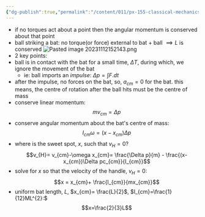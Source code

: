 ```yaml
---
{"dg-publish":true,"permalink":"/content/011/px-155-classical-mechanics-and-special-relativity/classical-mechanics/px-155-e-circular-motion-rotation-of-bodies/px-155-e16-using-conservation-of-momentum/","noteIcon":"1","created":"2024-10-01T18:27:09.700+01:00","updated":"2024-11-26T19:57:24.358+00:00"}
---
```


- if no torques act about a point then the angular momentum is conserved about that point
- ball striking a bat: no torque(or force) external to bat + ball $\implies L$ is conserved
![Pasted image 20231112152143.png](/img/user/pics/Pasted%20image%2020231112152143.png)
- 2 key points:
- ball is in contact with the bat for a small time, $\Delta T$, during which, we ignore the movement of the bat
	- ie: ball imports an *impulse*: $\Delta p = \int F.dt$
- after the impulse, no forces on the bat, so, $a_{cm}=0$ for the bat. this means, the centre of rotation after the ball hits must be the centre of mass
- conserve linear momentum:
$$mv_{cm} = \Delta p$$
- conserve angular momentum about the bat's centre of mass:
$$I_{cm}\omega = (x-x_{cm})\Delta p$$
- where is the sweet spot, $x$, such that $v_{H}=0$?
$$v_{H}= v_{cm}-\omega x_{cm}= \frac{\Delta p}{m} - \frac{(x-x_{cm})\Delta pc_{cm}}{I_{cm}}$$
- solve for $x$ so that the velocity of the handle, $v_{H}=0:$
$$x = x_{cm}+ \frac{I_{cm}}{mx_{cm}}$$
- uniform bat length, $L$, $x_{cm}= \frac{L}{2}$, $I_{cm}=\frac{1}{12}ML^{2}:$
$$x=\frac{2}{3}L$$

